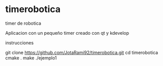 # timerobotica
timer de robotica


Aplicacion con un pequeño timer creado con qt y kdevelop

instrucciones

git clone https://github.com/JotaRami92/timerobotica.git
cd timerobotica
cmake .
make
./ejemplo1
